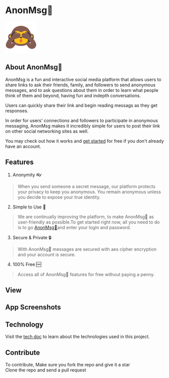 # AnonMsg🙈

<img src="./public/Emoji.png" style: width="100px">

## About AnonMsg🙈
AnonMsg is a fun and interactive social media platform that allows users to share links to ask their friends, family, and followers to send anonymous messages, and to ask questions about them in order to learn what people think of them and beyond, having fun and indepth conversations.

Users can quickly share their link and begin reading messags as they get responses.

In order for users' connections and followers to participate in anonymous messaging, AnonMsg makes it incredibly simple for users to post their link on other social networking sites as well.

You may check out how it works and [get started](https://anon-msg-app.vercel.app/) for free if you don't already have an account.
## Features
1. Anonymity 👓
>When you send someone a secret message, our platform protects your privacy to keep you anonymous. You remain anonymous unless you decide to expose your true identity.
2. Simple to Use 💫
>We are continually improving the platform, to make AnonMsg🙈 as user-friendly as possible.To get started right now, all you need to do is to go [AnonMsg🙈](https://anon-msg-app.vercel.app/)and enter your login and password. 
3. Secure & Private 🔒
>With AnonMsg🙈 messages are secured with aes cipher encryption and your account is secure.
4. 100% Free 🆓
>Access all of AnonMsg🙈 features for free without paying a penny.

## View 

## App Screenshots

## Technology
Visit the [tech doc](./technology_readme.md) to learn about the technologies used in this project.
## Contribute
To contribute, 
Make sure you fork the repo and give it a star    
Clone the repo and send a pull request
